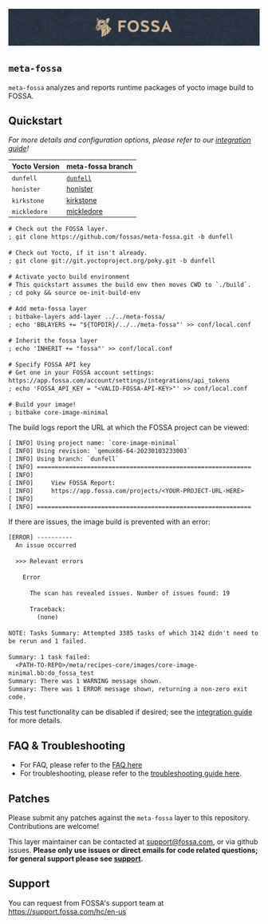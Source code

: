 ![FOSSA](https://raw.githubusercontent.com/fossas/fossa-cli/master/docs/assets/header.png)
## `meta-fossa`

`meta-fossa` analyzes and reports runtime packages of yocto image build to FOSSA.

## Quickstart

_For more details and configuration options, please refer to our [integration guide](./GUIDE.md)!_

| Yocto Version | meta-fossa branch                                                  |
| ------------- | ------------------------------------------------------------------ |
| `dunfell`     | [`dunfell`](https://github.com/fossas/meta-fossa/tree/honister)    |
| `honister`    | [honister](https://github.com/fossas/meta-fossa/tree/honister)     |
| `kirkstone`   | [kirkstone](https://github.com/fossas/meta-fossa/tree/kirkstone)   |
| `mickledore`  | [mickledore](https://github.com/fossas/meta-fossa/tree/mickledore) |

```shell
# Check out the FOSSA layer.
; git clone https://github.com/fossas/meta-fossa.git -b dunfell

# Check out Yocto, if it isn't already.
; git clone git://git.yoctoproject.org/poky.git -b dunfell

# Activate yocto build environment
# This quickstart assumes the build env then moves CWD to `./build`.
; cd poky && source oe-init-build-env

# Add meta-fossa layer
; bitbake-layers add-layer ../../meta-fossa/
; echo 'BBLAYERS += "${TOPDIR}/../../meta-fossa"' >> conf/local.conf

# Inherit the fossa layer
; echo 'INHERIT += "fossa"' >> conf/local.conf

# Specify FOSSA API key
# Get one in your FOSSA account settings: https://app.fossa.com/account/settings/integrations/api_tokens
; echo 'FOSSA_API_KEY = "<VALID-FOSSA-API-KEY>"' >> conf/local.conf

# Build your image!
; bitbake core-image-minimal
```

The build logs report the URL at which the FOSSA project can be viewed:
```shell
[ INFO] Using project name: `core-image-minimal`
[ INFO] Using revision: `qemux86-64-20230103233003`
[ INFO] Using branch: `dunfell`
[ INFO] ============================================================
[ INFO]
[ INFO]     View FOSSA Report:
[ INFO]     https://app.fossa.com/projects/<YOUR-PROJECT-URL-HERE>
[ INFO]
[ INFO] ============================================================
```

If there are issues, the image build is prevented with an error:
```shell
[ERROR] ----------
  An issue occurred

  >>> Relevant errors

    Error

      The scan has revealed issues. Number of issues found: 19

      Traceback:
        (none)

NOTE: Tasks Summary: Attempted 3385 tasks of which 3142 didn't need to be rerun and 1 failed.

Summary: 1 task failed:
  <PATH-TO-REPO>/meta/recipes-core/images/core-image-minimal.bb:do_fossa_test
Summary: There was 1 WARNING message shown.
Summary: There was 1 ERROR message shown, returning a non-zero exit code.
```

This test functionality can be disabled if desired; see the [integration guide](./GUIDE.md#perform-only-analysis-disregard-fossa-test)
for more details.

## FAQ & Troubleshooting

- For FAQ, please refer to the [FAQ here](./GUIDE.md#faq)
- For troubleshooting, please refer to the [troubleshooting guide here](./GUIDE.md#troubleshoot).

## Patches

Please submit any patches against the `meta-fossa` layer to this
repository. Contributions are welcome!

This layer maintainer can be contacted at support@fossa.com, or via github issues.
**Please only use issues or direct emails for code related questions; for general support please see [support](#support).**

## Support

You can request from FOSSA's support team at https://support.fossa.com/hc/en-us
